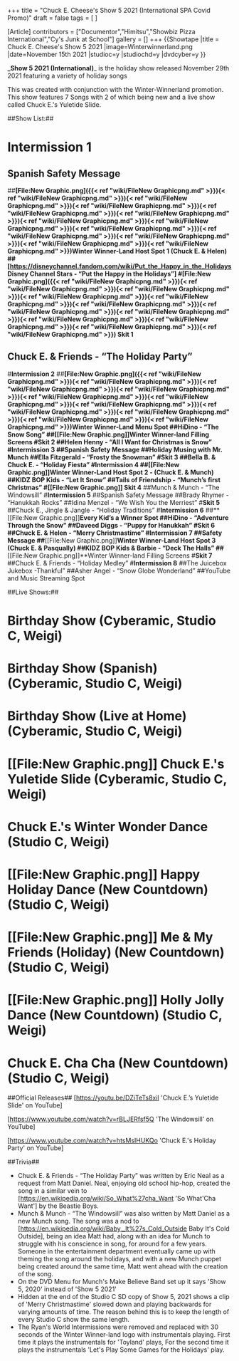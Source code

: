 +++
title = "Chuck E. Cheese's Show 5 2021 (International SPA Covid Promo)"
draft = false
tags = [ ]

[Article]
contributors = ["Documentor","Himitsu","Showbiz Pizza International","Cy's Junk at School"]
gallery = []
+++
{{Showtape
|title = Chuck E. Cheese's Show 5 2021
|image=Winterwinnerland.png
|date=November 15th 2021
|studioc=y
|studiochd=y
|dvdcyber=y
}}

**_Show 5 2021 (International)**_ is the holiday show released November 29th 2021 featuring a variety of holiday songs 

This was created with conjunction with the Winter-Winnerland promotion. This show features 7 Songs with 2 of which being new and a live show called Chuck E.'s Yuletide Slide.

##Show List:##

# **Intermission 1** 
## Spanish Safety Message
##**[File:New Graphic.png]({{< ref "wiki/FileNew Graphicpng.md" >}}){< ref "wiki/FileNew Graphicpng.md" >}}){< ref "wiki/FileNew Graphicpng.md" >}}){< ref "wiki/FileNew Graphicpng.md" >}}){< ref "wiki/FileNew Graphicpng.md" >}}){< ref "wiki/FileNew Graphicpng.md" >}}){< ref "wiki/FileNew Graphicpng.md" >}}){< ref "wiki/FileNew Graphicpng.md" >}}){< ref "wiki/FileNew Graphicpng.md" >}}){< ref "wiki/FileNew Graphicpng.md" >}}){< ref "wiki/FileNew Graphicpng.md" >}}){< ref "wiki/FileNew Graphicpng.md" >}}){< ref "wiki/FileNew Graphicpng.md" >}})**Winter Winner-Land Host Spot 1 (Chuck E. & Helen)
##[https://disneychannel.fandom.com/wiki/Put_the_Happy_in_the_Holidays Disney Channel Stars - “Put the Happy in the Holidays”]
#**[File:New Graphic.png]({{< ref "wiki/FileNew Graphicpng.md" >}}){< ref "wiki/FileNew Graphicpng.md" >}}){< ref "wiki/FileNew Graphicpng.md" >}}){< ref "wiki/FileNew Graphicpng.md" >}}){< ref "wiki/FileNew Graphicpng.md" >}}){< ref "wiki/FileNew Graphicpng.md" >}}){< ref "wiki/FileNew Graphicpng.md" >}}){< ref "wiki/FileNew Graphicpng.md" >}}){< ref "wiki/FileNew Graphicpng.md" >}}){< ref "wiki/FileNew Graphicpng.md" >}}){< ref "wiki/FileNew Graphicpng.md" >}}){< ref "wiki/FileNew Graphicpng.md" >}}) Skit 1**
## Chuck E. & Friends - “The Holiday Party”
#**Intermission 2**
##**[File:New Graphic.png]({{< ref "wiki/FileNew Graphicpng.md" >}}){< ref "wiki/FileNew Graphicpng.md" >}}){< ref "wiki/FileNew Graphicpng.md" >}}){< ref "wiki/FileNew Graphicpng.md" >}}){< ref "wiki/FileNew Graphicpng.md" >}}){< ref "wiki/FileNew Graphicpng.md" >}}){< ref "wiki/FileNew Graphicpng.md" >}}){< ref "wiki/FileNew Graphicpng.md" >}}){< ref "wiki/FileNew Graphicpng.md" >}}){< ref "wiki/FileNew Graphicpng.md" >}}){< ref "wiki/FileNew Graphicpng.md" >}})**Winter Winner-Land Menu Spot
##HiDino - “The Snow Song”
##**[[File:New Graphic.png]]**Winter Winner-land Filling Screens
#**Skit 2**
##Helen Henny - “All I Want for Christmas is Snow”
#**Intermission 3**
##Spanish Safety Message
##Holiday Musing with Mr. Munch
##Ella Fitzgerald - “Frosty the Snowman”
#**Skit 3**
##Bella B. & Chuck E. - “Holiday Fiesta”
#**Intermission 4**
##**[[File:New Graphic.png]]**Winter Winner-Land Host Spot 2 - (Chuck E. & Munch)
##KIDZ BOP Kids - “Let It Snow”
##Tails of Friendship - “Munch’s first Christmas”
#**[[File:New Graphic.png]] Skit 4**
##Munch & Munch - “The Windowsill”
#**Intermission 5**
##Spanish Safety Message
##Brady Rhymer - “Hanukkah Rocks”
##Idina Menzel - “We Wish You the Merriest”
#**Skit 5**
##Chuck E., Jingle & Jangle - “Holiday Traditions”
#**Intermission 6**
##**[[File:New Graphic.png]]**Every Kid’s a Winner Spot
##HiDino - “Adventure Through the Snow”
##Daveed Diggs - “Puppy for Hanukkah”
#**Skit 6**
##Chuck E. & Helen - “Merry Christmastime”
#**Intermission 7**
##Safety Message
##**[[File:New Graphic.png]]**Winter Winner-Land Host Spot 3 (Chuck E. & Pasqually)
##KIDZ BOP Kids & Barbie - “Deck The Halls”
##**[[File:New Graphic.png]]**Winter Winner-land Filling Screens
#**Skit 7**
##Chuck E. & Friends - “Holiday Medley”
#**Intermission 8**
##The Juicebox Jukebox -Thankful”
##Asher Angel - “Snow Globe Wonderland”
##YouTube and Music Streaming Spot

##Live Shows:##

# Birthday Show (Cyberamic, Studio C, Weigi)
# Birthday Show (Spanish) (Cyberamic, Studio C, Weigi)
# Birthday Show (Live at Home) (Cyberamic, Studio C, Weigi)
# [[File:New Graphic.png]] Chuck E.'s Yuletide Slide (Cyberamic, Studio C, Weigi)
# Chuck E.'s Winter Wonder Dance (Studio C, Weigi)
# [[File:New Graphic.png]] Happy Holiday Dance (New Countdown) (Studio C, Weigi)
# [[File:New Graphic.png]] Me & My Friends (Holiday) (New Countdown) (Studio C, Weigi)
# [[File:New Graphic.png]] Holly Jolly Dance (New Countdown) (Studio C, Weigi)
# Chuck E. Cha Cha (New Countdown) (Studio C, Weigi)

##Official Releases##
[https://youtu.be/DZiTeTs8xiI 'Chuck E.’s Yuletide Slide' on YouTube]

[https://www.youtube.com/watch?v=rBLJERfsf5Q 'The Windowsill' on YouTube]

[https://www.youtube.com/watch?v=htsMsIHUKQo 'Chuck E.'s Holiday Party' on YouTube]

##Trivia##

* Chuck E. & Friends - “The Holiday Party” was written by Eric Neal as a request from Matt Daniel. Neal, enjoying old school hip-hop, created the song in a similar vein to [https://en.wikipedia.org/wiki/So_What%27cha_Want 'So What'Cha Want'] by the Beastie Boys.
* Munch & Munch - “The Windowsill” was also written by Matt Daniel as a new Munch song. The song was a nod to [https://en.wikipedia.org/wiki/Baby,_It%27s_Cold_Outside Baby It's Cold Outside], being an idea Matt had, along with an idea for Munch to struggle with his conscience in song, for around for a few years. Someone in the entertainment department eventually came up with theming the song around the holidays, and with a new Munch puppet being created around the same time, Matt went ahead with the creation of the song.
* On the DVD Menu for Munch's Make Believe Band set up it says 'Show 5, 2020' instead of 'Show 5 2021'
* Hidden at the end of the Studio C SD copy of Show 5, 2021 shows a clip of 'Merry Christmastime' slowed down and playing backwards for varying amounts of time. The reason behind this is to keep the length of every Studio C show the same length.
* The Ryan's World Intermissions were removed and replaced with 30 seconds of the Winter Winner-land logo with instrumentals playing. First time it plays the instrumentals for 'Toyland' plays, For the second time it plays the instrumentals 'Let's Play Some Games for the Holidays' play.